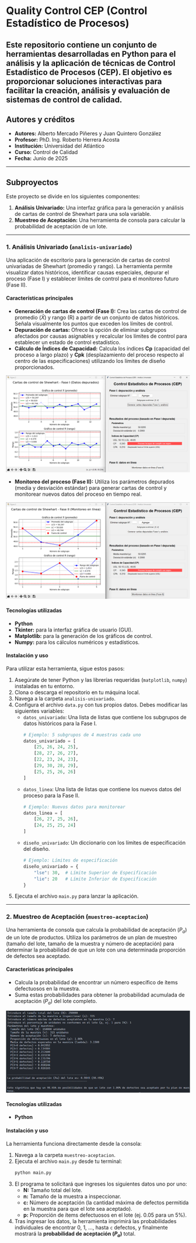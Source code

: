 # Quality Control CEP (Control Estadístico de Procesos)

Este repositorio contiene un conjunto de herramientas desarrolladas en Python para el análisis y la aplicación de técnicas de Control Estadístico de Procesos (CEP). El objetivo es proporcionar soluciones interactivas para facilitar la creación, análisis y evaluación de sistemas de control de calidad.
---

## Autores y créditos

* **Autores:** Alberto Mercado Piñeres y Juan Quintero González
* **Profesor:** PhD. Ing. Roberto Herrera Acosta
* **Institución:** Universidad del Atlántico
* **Curso:** Control de Calidad
* **Fecha:** Junio de 2025

---
## Subproyectos

Este proyecto se divide en los siguientes componentes:

1.  **Análisis Univariado:** Una interfaz gráfica para la generación y análisis de cartas de control de Shewhart para una sola variable.
2.  **Muestreo de Aceptación:** Una herramienta de consola para calcular la probabilidad de aceptación de un lote.

---

### 1. Análisis Univariado (`analisis-univariado`)

Una aplicación de escritorio para la generación de cartas de control univariadas de Shewhart (promedio y rango). La herramienta permite visualizar datos históricos, identificar causas especiales, depurar el proceso (Fase I) y establecer límites de control para el monitoreo futuro (Fase II).

#### Características principales

* **Generación de cartas de control (Fase I):** Crea las cartas de control de promedio ($\bar{X}$) y rango (R) a partir de un conjunto de datos históricos. Señala visualmente los puntos que exceden los límites de control.
* **Depuración de cartas:** Ofrece la opción de eliminar subgrupos afectados por causas asignables y recalcular los límites de control para establecer un estado de control estadístico.
* **Cálculo de Índices de Capacidad:** Calcula los índices **Cp** (capacidad del proceso a largo plazo) y **Cpk** (desplazamiento del proceso respecto al centro de las especificaciones) utilizando los límites de diseño proporcionados.

![Imagen de prueba de funcionamiento de Fase I](analisis-univariado/prueba-fase1.png)

* **Monitoreo del proceso (Fase II):** Utiliza los parámetros depurados (media y desviación estándar) para generar cartas de control y monitorear nuevos datos del proceso en tiempo real.

![Imagen de prueba de funcionamiento de Fase II](analisis-univariado/prueba-fase2.png)

#### Tecnologías utilizadas

* **Python**
* **Tkinter:** para la interfaz gráfica de usuario (GUI).
* **Matplotlib:** para la generación de los gráficos de control.
* **Numpy:** para los cálculos numéricos y estadísticos.

#### Instalación y uso

Para utilizar esta herramienta, sigue estos pasos:

1.  Asegúrate de tener Python y las librerías requeridas (`matplotlib`, `numpy`) instaladas en tu entorno.
2.  Clona o descarga el repositorio en tu máquina local.
3.  Navega a la carpeta `analisis-univariado`.
4.  Configura el archivo `data.py` con tus propios datos. Debes modificar las siguientes variables:
    * `datos_univariado`: Una lista de listas que contiene los subgrupos de datos históricos para la Fase I.
        ```python
        # Ejemplo: 5 subgrupos de 4 muestras cada uno
        datos_univariado = [
            [25, 26, 24, 25],
            [28, 27, 26, 27],
            [22, 23, 24, 23],
            [29, 30, 28, 29],
            [25, 25, 26, 26]
        ]
        ```
    * `datos_linea`: Una lista de listas que contiene los nuevos datos del proceso para la Fase II.
        ```python
        # Ejemplo: Nuevos datos para monitorear
        datos_linea = [
            [26, 27, 25, 26],
            [24, 25, 25, 24]
        ]
        ```
    * `diseño_univariado`: Un diccionario con los límites de especificación del diseño.
        ```python
        # Ejemplo: Límites de especificación
        diseño_univariado = {
            "lse": 30,  # Límite Superior de Especificación
            "lie": 20   # Límite Inferior de Especificación
        }
        ```
5.  Ejecuta el archivo `main.py` para lanzar la aplicación.

---

### 2. Muestreo de Aceptación (`muestreo-aceptacion`)

Una herramienta de consola que calcula la probabilidad de aceptación ($P_a$) de un lote de productos. Utiliza los parámetros de un plan de muestreo (tamaño del lote, tamaño de la muestra y número de aceptación) para determinar la probabilidad de que un lote con una determinada proporción de defectos sea aceptado.

#### Características principales

* Calcula la probabilidad de encontrar un número específico de ítems defectuosos en la muestra.
* Suma estas probabilidades para obtener la probabilidad acumulada de aceptación ($P_a$) del lote completo.

![Imagen de prueba de funcionamiento de muestreo por aceptación](muestreo-aceptacion/prueba-muestreo.png)

#### Tecnologías utilizadas

* **Python**

#### Instalación y uso

La herramienta funciona directamente desde la consola:

1.  Navega a la carpeta `muestreo-aceptacion`.
2.  Ejecuta el archivo `main.py` desde tu terminal:
    ```bash
    python main.py
    ```
3.  El programa te solicitará que ingreses los siguientes datos uno por uno:
    * **N:** Tamaño total del lote.
    * **n:** Tamaño de la muestra a inspeccionar.
    * **c:** Número de aceptación (la cantidad máxima de defectos permitida en la muestra para que el lote sea aceptado).
    * **p:** Proporción de ítems defectuosos en el lote (ej. 0.05 para un 5%).
4.  Tras ingresar los datos, la herramienta imprimirá las probabilidades individuales de encontrar 0, 1, ..., hasta `c` defectos, y finalmente mostrará la **probabilidad de aceptación ($P_a$)** total.
